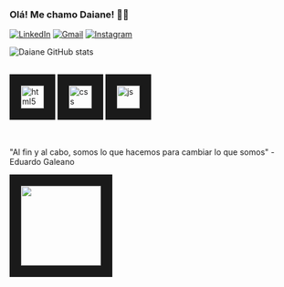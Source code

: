 ### Olá! Me chamo Daiane! 👩‍💻

[![LinkedIn](https://img.shields.io/badge/LinkedIn-0077B5?style=for-the-badge&logo=linkedin&logoColor=white)](https://www.linkedin.com/in/daianessnt/)
[![Gmail](https://img.shields.io/badge/Gmail-D14836?style=for-the-badge&logo=gmail&logoColor=white)](mailto:daianeverzza@gmail.com?subject=Contato&body=Ol%C3%A1%20encontrei%20seu%20contato%20pelo%20GitHub......)
[![Instagram](https://img.shields.io/badge/Instagram-E4405F?style=for-the-badge&logo=instagram&logoColor=white)](https://www.instagram.com/daianeverzza/)

![Daiane GitHub stats](https://github-readme-stats.vercel.app/api?username=daianessnt&show_icons=true&theme=gruvbox)
<br/>
<div style="display: inline_block"><br/>  
	<img  align="center" alt="html5" src="https://cdn.jsdelivr.net/gh/devicons/devicon/icons/html5/html5-original.svg" width="40" height="40" border="20" />          
	<img  align="center" alt="css" src="https://cdn.jsdelivr.net/gh/devicons/devicon/icons/css3/css3-original-wordmark.svg" width="40" height="40" border="20" />   
	<img  align="center" alt="js" src="https://cdn.jsdelivr.net/gh/devicons/devicon/icons/javascript/javascript-original.svg" width="40" height="40" border="20" />
      
  
  </br></br>
  "Al fin y al cabo, somos lo que hacemos para cambiar lo que somos"  - Eduardo Galeano 
  
  <a href="https://picasion.com/"><img src="https://i.picasion.com/pic92/df3bfc8edf1c951888db08bd170542bc.gif"  width="140" height="140" border="20" /></a>
  </div>
